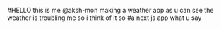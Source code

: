 #HELLO this is me @aksh-mon making a weather app as u can see the weather is troubling me so i think of it so
#a next js app what u say